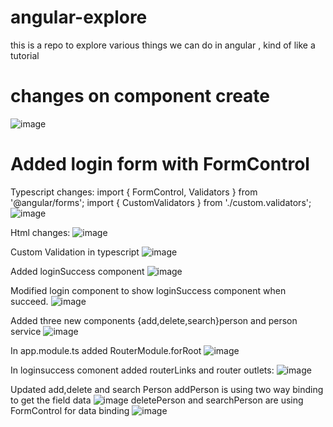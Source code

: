 # angular-explore
this is a repo to explore various things we can do in angular , kind of like a tutorial 

# changes on component create

![image](https://user-images.githubusercontent.com/20777854/149267083-c07468d3-f646-4cd4-a1c9-9eb11b6bec6e.png)

# Added login form with FormControl

Typescript changes:
import { FormControl, Validators } from '@angular/forms';
import { CustomValidators } from './custom.validators';
![image](https://user-images.githubusercontent.com/20777854/149295571-2f6fbd9d-e2d8-4cdb-a36f-d002f1c1dcd7.png)

Html changes:
![image](https://user-images.githubusercontent.com/20777854/149295690-324cbc21-b028-44f6-9c0d-7ea8fb55a59d.png)

Custom Validation in typescript
![image](https://user-images.githubusercontent.com/20777854/149295792-1271acc8-1d2f-4c28-a403-a7fce97087c7.png)

Added loginSuccess component
![image](https://user-images.githubusercontent.com/20777854/149296624-e6957e34-813f-444c-8215-b4cbeabe20a0.png)

Modified login component to show loginSuccess component when succeed.
![image](https://user-images.githubusercontent.com/20777854/149296745-342a79d5-cb50-433f-9f62-9c9b6061d2fd.png)

Added three new components {add,delete,search}person and person service
![image](https://user-images.githubusercontent.com/20777854/149298204-c3e4ee15-dff2-477c-853d-61c00eea8d3a.png)

In app.module.ts added RouterModule.forRoot
![image](https://user-images.githubusercontent.com/20777854/149313234-7348ca5b-f7a4-4840-81b2-b975196ec565.png)

In loginsuccess comonent added routerLinks and router outlets:
![image](https://user-images.githubusercontent.com/20777854/149313406-844e57be-7bc5-4713-a557-76b04df2225b.png)

Updated add,delete and search Person 
addPerson is using two way binding to get the field data
![image](https://user-images.githubusercontent.com/20777854/149321063-6c003a8a-162c-424a-aecb-b5aca1166e40.png)
deletePerson and searchPerson are using FormControl for data binding
![image](https://user-images.githubusercontent.com/20777854/149320944-11658f3e-b232-44fd-b41e-d1e4eba27836.png)


